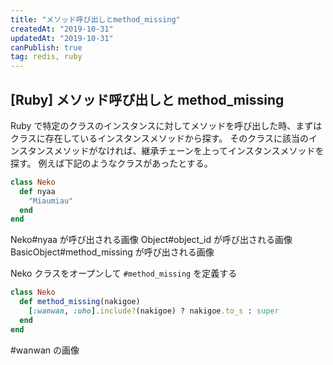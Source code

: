 ```yaml
---
title: "メソッド呼び出しとmethod_missing"
createdAt: "2019-10-31"
updatedAt: "2019-10-31"
canPublish: true
tag: redis, ruby
---
```


## [Ruby] メソッド呼び出しと method_missing

Ruby で特定のクラスのインスタンスに対してメソッドを呼び出した時、まずはクラスに存在しているインスタンスメソッドから探す。
そのクラスに該当のインスタンスメソッドがなければ、継承チェーンを上ってインスタンスメソッドを探す。
例えば下記のようなクラスがあったとする。

```ruby
class Neko
  def nyaa
    "Miaumiau"
  end
end
```

Neko#nyaa が呼び出される画像
Object#object_id が呼び出される画像
BasicObject#method_missing が呼び出される画像

Neko クラスをオープンして `#method_missing` を定義する

```ruby
class Neko
  def method_missing(nakigoe)
    [:wanwan, :uho].include?(nakigoe) ? nakigoe.to_s : super
  end
end
```

#wanwan の画像
